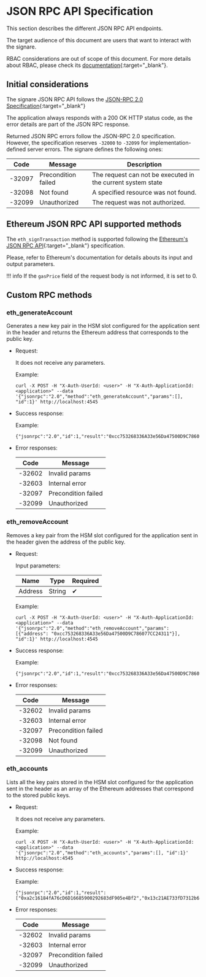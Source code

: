 # JSON RPC API Specification

This section describes the different JSON RPC API endpoints.

The target audience of this document are users that want to interact with the signare.

RBAC considerations are out of scope of this document. For more details about RBAC, please check its [documentation](rbac.md){:target="_blank"}.

## Initial considerations

The signare JSON RPC API follows the [JSON-RPC 2.0 Specification](https://www.jsonrpc.org/specification){:target="_blank"}

The application always responds with a 200 OK HTTP status code, as the error details are part of the JSON RPC response.

Returned JSON RPC errors follow the JSON-RPC 2.0 specification. However, the specification reserves `-32000` to `-32099` for implementation-defined server errors. The signare defines the following ones:

| Code   | Message             | Description                                                 |
|--------|---------------------|-------------------------------------------------------------|
 | -32097 | Precondition failed | The request can not be executed in the current system state |
 | -32098 | Not found           | A specified resource was not found.                         |
 | -32099 | Unauthorized        | The request was not authorized.                             |

## Ethereum JSON RPC API supported methods

The `eth_signTransaction` method is supported following the [Ethereum's JSON RPC API](https://ethereum.org/es/developers/docs/apis/json-rpc){:target="_blank"} specification.

Please, refer to Ethereum's documentation for details abouts its input and output parameters.

!!! info
    If the ``gasPrice`` field of the request body is not informed, it is set to 0.


## Custom RPC methods

### eth_generateAccount

Generates a new key pair in the HSM slot configured for the application sent in the header and returns the Ethereum address that corresponds to the public key.

* Request:

    It does not receive any parameters.

    Example:
    ```
    curl -X POST -H "X-Auth-UserId: <user>" -H "X-Auth-ApplicationId: <application>" --data '{"jsonrpc":"2.0","method":"eth_generateAccount","params":[], "id":1}' http://localhost:4545
    ```

* Success response:
  
    Example:
    ```
    {"jsonrpc":"2.0","id":1,"result":"0xcc753268336A33e56Da47500D9C786077CC24311"}
    ```
  
* Error responses:

  | Code   | Message             |
  |--------|---------------------|
  | -32602 | Invalid params      | 
  | -32603 | Internal error      | 
  | -32097 | Precondition failed |
  | -32099 | Unauthorized        |


### eth_removeAccount

Removes a key pair from the HSM slot configured for the application sent in the header given the address of the public key.

* Request:
    
    Input parameters:

    | Name    | Type   | Required |
    |---------|--------|----------|
    | Address | String | ✔        |

    Example:
    ```
    curl -X POST -H "X-Auth-UserId: <user>" -H "X-Auth-ApplicationId: <application>" --data '{"jsonrpc":"2.0","method":"eth_removeAccount","params":[{"address": "0xcc753268336A33e56Da47500D9C786077CC24311"}], "id":1}' http://localhost:4545
    ```

* Success response:

    Example:
    ```
    {"jsonrpc":"2.0","id":1,"result":"0xcc753268336A33e56Da47500D9C786077CC24311"}
    ```

* Error responses:

  | Code   | Message             |
  |--------|---------------------|
  | -32602 | Invalid params      | 
  | -32603 | Internal error      | 
  | -32097 | Precondition failed |
  | -32098 | Not found           |
  | -32099 | Unauthorized        |

### eth_accounts

Lists all the key pairs stored in the HSM slot configured for the application sent in the header as an array of the Ethereum addresses that correspond to the stored public keys. 

* Request:

  It does not receive any parameters.

  Example:
    ```
    curl -X POST -H "X-Auth-UserId: <user>" -H "X-Auth-ApplicationId: <application>" --data '{"jsonrpc":"2.0","method":"eth_accounts","params":[], "id":1}' http://localhost:4545
    ```

* Success response:

  Example:
    ```
    {"jsonrpc":"2.0","id":1,"result":["0xa2c16184fA76cD6D16685900292683dF905e4Bf2","0x13c21AE733fD7312b6dE09a5eb9C5710f8177239","0xcc753268336A33e56Da47500D9C786077CC24311"]}
  
* Error responses:

  | Code   | Message             |
  |--------|---------------------|
  | -32602 | Invalid params      | 
  | -32603 | Internal error      | 
  | -32097 | Precondition failed |
  | -32099 | Unauthorized        |
